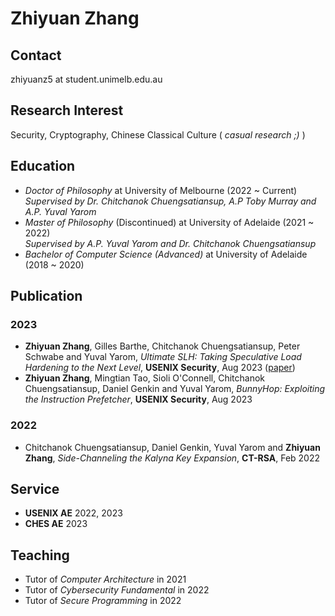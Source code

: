 # Zhiyuan Zhang

## Contact
zhiyuanz5 at student.unimelb.edu.au

## Research Interest
Security, Cryptography, Chinese Classical Culture ( *casual research ;)* )

## Education
- *Doctor of Philosophy* at University of Melbourne (2022 ~ Current)  
*Supervised by Dr. Chitchanok Chuengsatiansup, A.P Toby Murray and A.P. Yuval Yarom*
- *Master of Philosophy* (Discontinued) at University of Adelaide (2021 ~ 2022)  
*Supervised by A.P. Yuval Yarom and Dr. Chitchanok Chuengsatiansup*
- *Bachelor of Computer Science (Advanced)* at University of Adelaide (2018 ~ 2020)  



## Publication
### 2023
- **Zhiyuan Zhang**, Gilles Barthe, Chitchanok Chuengsatiansup, Peter Schwabe and Yuval Yarom, *Ultimate SLH: Taking Speculative Load Hardening to the Next Level*, **USENIX Security**, Aug 2023 ([paper](/publication/uslh.pdf))
- **Zhiyuan Zhang**, Mingtian Tao, Sioli O'Connell, Chitchanok Chuengsatiansup, Daniel Genkin and Yuval Yarom, *BunnyHop: Exploiting the Instruction Prefetcher*, **USENIX Security**, Aug 2023

### 2022
- Chitchanok Chuengsatiansup, Daniel Genkin, Yuval Yarom and **Zhiyuan Zhang**, *Side-Channeling the Kalyna Key Expansion*, **CT-RSA**, Feb 2022

## Service
- **USENIX AE** 2022, 2023
- **CHES AE** 2023

## Teaching
- Tutor of *Computer Architecture* in 2021
- Tutor of *Cybersecurity Fundamental* in 2022
- Tutor of *Secure Programming* in 2022
